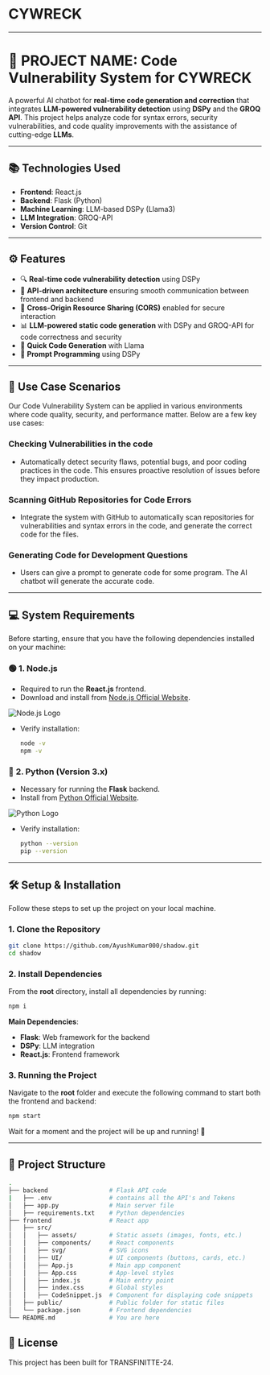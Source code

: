 # CYWRECK

---

# 🚀 **PROJECT NAME**: **Code Vulnerability System for CYWRECK**

A powerful AI chatbot for **real-time code generation and correction** that integrates **LLM-powered vulnerability detection** using **DSPy** and the **GROQ API**. This project helps analyze code for syntax errors, security vulnerabilities, and code quality improvements with the assistance of cutting-edge **LLMs**.

---

## 📚 **Technologies Used**

- **Frontend**: React.js
- **Backend**: Flask (Python)
- **Machine Learning**: LLM-based DSPy (Llama3)
- **LLM Integration**: GROQ-API
- **Version Control**: Git

---

## ⚙️ **Features**

- 🔍 **Real-time code vulnerability detection** using DSPy
- 📡 **API-driven architecture** ensuring smooth communication between frontend and backend
- 🔐 **Cross-Origin Resource Sharing (CORS)** enabled for secure interaction
- 📊 **LLM-powered static code generation** with DSPy and GROQ-API for code correctness and security
- 🎉 **Quick Code Generation** with Llama
- 📜 **Prompt Programming** using DSPy

---

## 🎯 **Use Case Scenarios**

Our Code Vulnerability System can be applied in various environments where code quality, security, and performance matter. Below are a few key use cases:

### **Checking Vulnerabilities in the code**

- Automatically detect security flaws, potential bugs, and poor coding practices in the code. 
This ensures proactive resolution of issues before they impact production.


### **Scanning GitHub Repositories for Code Errors**

- Integrate the system with GitHub to automatically scan repositories for vulnerabilities and syntax errors 
in the code, and generate the correct code for the files.

### **Generating Code for Development Questions**

- Users can give a prompt to generate code for some program. The AI chatbot will generate the accurate code.

---

## 💻 **System Requirements**

Before starting, ensure that you have the following dependencies installed on your machine:

### 🟢 **1. Node.js**
   - Required to run the **React.js** frontend.
   - Download and install from [Node.js Official Website](https://nodejs.org/).
   
   ![Node.js Logo](https://nodejs.org/static/images/logo.svg)
   
   - Verify installation:
     ```bash
     node -v
     npm -v
     ```

### 🐍 **2. Python (Version 3.x)**
   - Necessary for running the **Flask** backend.
   - Install from [Python Official Website](https://www.python.org/).

   ![Python Logo](https://www.python.org/static/community_logos/python-logo-master-v3-TM-flattened.png)
   
   - Verify installation:
     ```bash
     python --version
     pip --version
     ```

---

## 🛠️ **Setup & Installation**

Follow these steps to set up the project on your local machine.

### 1. **Clone the Repository**

```bash
git clone https://github.com/AyushKumar000/shadow.git
cd shadow
```

### 2. **Install Dependencies**

From the **root** directory, install all dependencies by running:

```bash
npm i
```

**Main Dependencies**:

- **Flask**: Web framework for the backend
- **DSPy**: LLM integration
- **React.js**: Frontend framework

### 3. **Running the Project**

Navigate to the **root** folder and execute the following command to start both the frontend and backend:

```bash
npm start
```

Wait for a moment and the project will be up and running! 🎉

---

## 🌟 **Project Structure**

```bash
.
├── backend                 # Flask API code
|   ├── .env                # contains all the API's and Tokens
│   ├── app.py              # Main server file
│   ├── requirements.txt    # Python dependencies
├── frontend                # React app
│   ├── src/
│   │   ├── assets/         # Static assets (images, fonts, etc.)
│   │   ├── components/     # React components
│   │   ├── svg/            # SVG icons
│   │   ├── UI/             # UI components (buttons, cards, etc.)
│   │   ├── App.js          # Main app component
│   │   ├── App.css         # App-level styles
│   │   ├── index.js        # Main entry point
│   │   ├── index.css       # Global styles
│   │   ├── CodeSnippet.js  # Component for displaying code snippets
│   ├── public/             # Public folder for static files
│   └── package.json        # Frontend dependencies
└── README.md               # You are here
```


## 📜 **License**

This project has been built for TRANSFINITTE-24.
